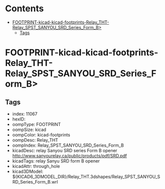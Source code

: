 



Contents
========

* [FOOTPRINT-kicad-kicad-footprints-Relay_THT-Relay_SPST_SANYOU_SRD_Series_Form_B>](#footprint-kicad-kicad-footprints-relay_tht-relay_spst_sanyou_srd_series_form_b)
	* [Tags](#tags)

# FOOTPRINT-kicad-kicad-footprints-Relay_THT-Relay_SPST_SANYOU_SRD_Series_Form_B>

## Tags

- index: 11067
- hexID: 
- oompType: FOOTPRINT
- oompSize: kicad
- oompColor: kicad-footprints
- oompDesc: Relay_THT
- oompIndex: Relay_SPST_SANYOU_SRD_Series_Form_B
- kicadDesc: relay Sanyou SRD series Form B opener http://www.sanyourelay.ca/public/products/pdf/SRD.pdf
- kicadTags: relay Sanyu SRD form B opener
- kicadAttr: through_hole
- kicad3DModel: ${KICAD6_3DMODEL_DIR}/Relay_THT.3dshapes/Relay_SPST_SANYOU_SRD_Series_Form_B.wrl
